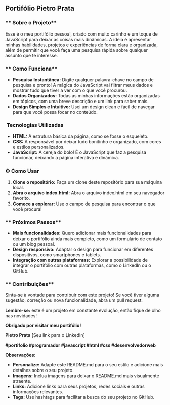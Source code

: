 ## **Portifólio Pietro Prata**

### ** Sobre o Projeto**

Esse é o meu portifólio pessoal, criado com muito carinho e um toque de JavaScript para deixar as coisas mais dinâmicas. A ideia é apresentar minhas habilidades, projetos e experiências de forma clara e organizada, além de permitir que você faça uma pesquisa rápida sobre qualquer assunto que te interesse.

### ** Como Funciona**

* **Pesquisa Instantânea:** Digite qualquer palavra-chave no campo de pesquisa e pronto! A mágica do JavaScript vai filtrar meus dados e mostrar tudo que tiver a ver com o que você procurou.
* **Dados Organizados:** Todas as minhas informações estão organizadas em tópicos, com uma breve descrição e um link para saber mais.
* **Design Simples e Intuitivo:** Usei um design clean e fácil de navegar para que você possa focar no conteúdo.

### **️ Tecnologias Utilizadas**

* **HTML:** A estrutura básica da página, como se fosse o esqueleto.
* **CSS:** A responsável por deixar tudo bonitinho e organizado, com cores e estilos personalizados.
* **JavaScript:** A cereja do bolo! É o JavaScript que faz a pesquisa funcionar, deixando a página interativa e dinâmica.

### **⚙️ Como Usar**

1. **Clone o repositório:** Faça um clone deste repositório para sua máquina local.
2. **Abra o arquivo index.html:** Abra o arquivo index.html em seu navegador favorito.
3. **Comece a explorar:** Use o campo de pesquisa para encontrar o que você procura!

### ** Próximos Passos**

* **Mais funcionalidades:** Quero adicionar mais funcionalidades para deixar o portifólio ainda mais completo, como um formulário de contato ou um blog pessoal.
* **Design responsivo:** Adaptar o design para funcionar em diferentes dispositivos, como smartphones e tablets.
* **Integração com outras plataformas:** Explorar a possibilidade de integrar o portifólio com outras plataformas, como o LinkedIn ou o GitHub.

### ** Contribuições**

Sinta-se à vontade para contribuir com este projeto! Se você tiver alguma sugestão, correção ou nova funcionalidade, abra um pull request.

**Lembre-se:** este é um projeto em constante evolução, então fique de olho nas novidades!

**Obrigado por visitar meu portifólio!**

**Pietro Prata**
[Seu link para o LinkedIn]

**#portifolio #programador #javascript #html #css #desenvolvedorweb**

**Observações:**

* **Personalize:** Adapte este README.md para o seu estilo e adicione mais detalhes sobre o seu projeto.
* **Imagens:** Inclua imagens para deixar o README.md mais visualmente atraente.
* **Links:** Adicione links para seus projetos, redes sociais e outras informações relevantes.
* **Tags:** Use hashtags para facilitar a busca do seu projeto no GitHub.
